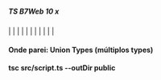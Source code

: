 ##### TS B7Web 10 x

|   |   |   |   |   |   |   |   |   |   |

#### Onde parei: Union Types (múltiplos types)

#### tsc src/script.ts --outDir public